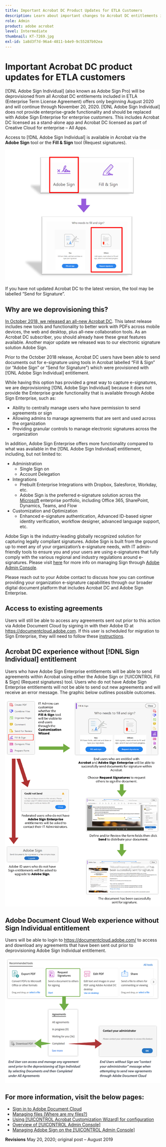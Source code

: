 ```yaml
---
title: Important Acrobat DC Product Updates for ETLA Customers
description: Learn about important changes to Acrobat DC entitlements included in ETLA (Enterprise Term License Agreement) offers beginning August 2020 through November 20, 2020
role: Admin
product: adobe acrobat
level: Intermediate
thumbnail: KT-7269.jpg
exl-id: 1a8d3f7d-96a4-4811-b4e9-9c55287b92ea
---
```

# Important Acrobat DC product updates for ETLA customers

[!DNL Adobe Sign Individual] (also known as Adobe Sign Pro) will be deprovisioned from all Acrobat DC entitlements included in ETLA (Enterprise Term License Agreement) offers only beginning August 2020 and will continue through November 20, 2020. [!DNL Adobe Sign Individual] does not provide enterprise-grade functionality and should be replaced with Adobe Sign Enterprise for enterprise customers. This includes Acrobat DC licensed as a stand-alone app and Acrobat DC licensed as part of Creative Cloud for enterprise – All Apps.

Access to [!DNL Adobe Sign Individual] is available in Acrobat via the **Adobe Sign** tool or the **Fill & Sign** tool (Request signatures).

![[!DNL Adobe Sign Individual] access in Acrobat DC](../assets/Deploy_SignEntitle1.png)

If you have not updated Acrobat DC to the latest version, the tool may be labelled “Send for Signature”.

## Why are we deprovisioning this?

[In October 2018, we released an all-new Acrobat DC](https://news.adobe.com/news/news-details/2018/Adobe-Redefines-What-Is-Possible-With-PDF-With-All-New-Acrobat-DC). This latest release includes new tools and functionality to better work with PDFs across mobile devices, the web and desktop, plus all-new collaboration tools. As an Acrobat DC subscriber, you should already have these great features available. Another major update we released was to our electronic signature solution Adobe Sign.

Prior to the October 2018 release, Acrobat DC users have been able to send documents out for e-signature using tools in Acrobat labelled “Fill & Sign” (or “Adobe Sign” or “Send for Signature”) which were provisioned with [!DNL Adobe Sign Individual] entitlement.

While having this option has provided a great way to capture e-signatures, we are deprovisioning [!DNL Adobe Sign Individual] because it does not provide the Enterprise grade functionality that is available through Adobe Sign Enterprise, such as:

* Ability to centrally manage users who have permission to send agreements or sign
* Allowing admins to manage agreements that are sent and used across the organization
* Providing granular controls to manage electronic signatures across the organization

In addition, Adobe Sign Enterprise offers more functionality compared to what was available in the [!DNL Adobe Sign Individual] entitlement, including, but not limited to:

* Administration
  * Single Sign on
  * Account Delegation
* Integrations
  * Prebuilt Enterprise Integrations with Dropbox, Salesforce, Workday, etc.
  * Adobe Sign is the preferred e-signature solution across the [Microsoft](https://acrobat.adobe.com/us/en/business/integrations/microsoft.html) enterprise portfolio, including Office 365, SharePoint, Dynamics, Teams, and Flow
* Customization and Optimization
  * Enhanced e-signature authentication, Advanced ID-based signer identity verification, workflow designer, advanced language support, etc.

Adobe Sign is the industry-leading globally recognized solution for capturing legally compliant signatures. Adobe Sign is built from the ground up to meet any of your organization’s e-signature needs, with IT admin-friendly tools to ensure you and your users are using e-signatures that fully comply with the various regional and industry regulations around e-signatures. Please visit [here](https://helpx.adobe.com/enterprise/using/adobe-sign-for-enterprise.html) for more info on managing Sign through [Adobe Admin Console](https://helpx.adobe.com/enterprise/using/admin-console.html).

Please reach out to your Adobe contact to discuss how you can continue providing your organization e-signature capabilities through our broader digital document platform that includes Acrobat DC and Adobe Sign Enterprise.

## Access to existing agreements

Users will still be able to access any agreements sent out prior to this action via Adobe Document Cloud by signing in with their Adobe ID at https://documentcloud.adobe.com. If this user is scheduled for migration to Sign Enterprise, they will need to follow these [instructions](https://helpx.adobe.com/sign/kb/how-to-download-signed-documents---adobe-sign.html).

## Acrobat DC experience without [!DNL Sign Individual] entitlement

Users who have Adobe Sign Enterprise entitlements will be able to send agreements within Acrobat using either the Adobe Sign or [!UICONTROL Fill & Sign] (Request signatures) tool.
Users who do not have Adobe Sign Enterprise entitlements will not be able to send out new agreements and will receive an error message. The graphic below outlines possible outcomes.

![Error message for Acrobat DC experience](../assets/Deploy_SignEntitle2.png)

## Adobe Document Cloud Web experience without Sign Individual entitlement

Users will be able to login to https://documentcloud.adobe.com/ to access and download any agreements that have been sent out prior to deprovisioning Adobe Sign Individual entitlement.

![Error message for Document Cloud web experience](../assets/Deploy_SignEntitle3.png)

## For more information, visit the below pages:

* [Sign in to Adobe Document Cloud](https://helpx.adobe.com/document-cloud/help/sign-in.html) 
* [Managing files (Where are my files?)](https://helpx.adobe.com/document-cloud/help/manage-files.html)
* [Using [!UICONTROL Acrobat Customization Wizard] for configuration](https://www.adobe.com/devnet-docs/acrobatetk/tools/Wizard/WizardDC/index.html)
* [Overview of [!UICONTROL Admin Console]](https://helpx.adobe.com/enterprise/using/admin-console.html)
* [Managing Adobe Sign on the [!UICONTROL Admin Console]](https://helpx.adobe.com/enterprise/using/adobe-sign-for-enterprise.html)

**Revisions** May 20, 2020; original post – August 2019
